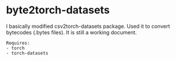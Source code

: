 byte2torch-datasets
==================

I basically modified csv2torch-datasets package. Used it to convert bytecodes (.bytes files). It is still a working document. 

```
Requires:
- torch
- torch-datasets
